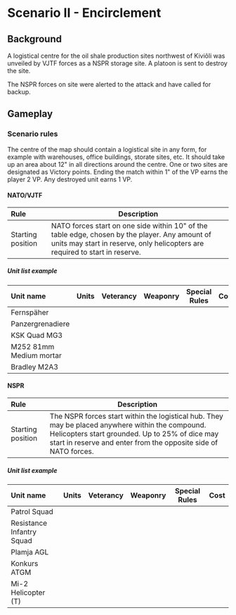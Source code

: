 # Scenario II - Encirclement

## Background

A logistical centre for the oil shale production sites northwest of Kiviõli was unveiled by VJTF forces as a NSPR storage site. A platoon is sent to destroy the site.

The NSPR forces on site were alerted to the attack and have called for backup.

## Gameplay

### Scenario rules

The centre of the map should contain a logistical site in any form, for example with warehouses, office buildings, storate sites, etc. It should take up an area about 12" in all directions around the centre. One or two sites are designated as Victory points. Ending the match within 1" of the VP earns the player 2 VP. Any destroyed unit earns 1 VP.

#### NATO/VJTF

| Rule | Description |
| :---- | ---- |
| Starting position | NATO forces start on one side within 10" of the table edge, chosen by the player. Any amount of units may start in reserve, only helicopters are required to start in reserve. |

##### Unit list example

| Unit name | Units | Veterancy | Weaponry | Special Rules | Cost |
| :---- | ---- | ---- | ---- | ---- | ---- |
| Fernspäher ||||||
| Panzergrenadiere ||||||
| KSK Quad MG3 ||||||
| M252 81mm Medium mortar ||||||
| Bradley M2A3 ||||||

#### NSPR

| Rule | Description |
| :---- | ---- |
| Starting position | The NSPR forces start within the logistical hub. They may be placed anywhere within the compound. Helicopters start grounded. Up to 25% of dice may start in reserve and enter from the opposite side of NATO forces. |

##### Unit list example


| Unit name | Units | Veterancy | Weaponry | Special Rules | Cost |
| :---- | ---- | ---- | ---- | ---- | ---- |
| Patrol Squad ||||||
| Resistance Infantry Squad ||||||
| Plamja AGL ||||||
| Konkurs ATGM ||||||
| Mi-2 Helicopter (T) ||||||